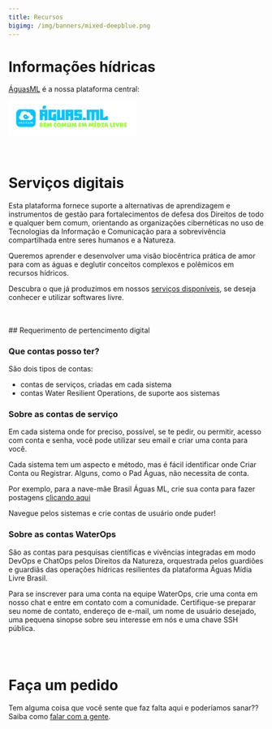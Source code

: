 ```yaml
---
title: Recursos
bigimg: /img/banners/mixed-deepblue.png
---
```




# Informações hídricas

[ÁguasML](https://aguas.ml/) é a nossa plataforma central:

<div class="list-circles">
<a href="https://aguas.ml/"><img src="/img/logo_aguasml_nice.png" alt="ÁguasML" width="50%"></a>
</div>

<br>
<br>



# Serviços digitais

Esta plataforma fornece suporte a alternativas de aprendizagem e instrumentos de gestão para fortalecimentos de defesa dos Direitos de todo e qualquer bem comum, orientando as organizações cibernéticas no uso de Tecnologias da Informação e Comunicação para a sobrevivência compartilhada entre seres humanos e a Natureza.

Queremos aprender e desenvolver uma visão biocêntrica prática de amor para com as águas e deglutir conceitos complexos e polêmicos em recursos hídricos.

Descubra o que já produzimos em nossos [serviços disponíveis](/projetos), se deseja conhecer e utilizar softwares livre.


<br>
<br>
## Requerimento de pertencimento digital

### Que contas posso ter?
São dois tipos de contas:

- contas de serviços, criadas em cada sistema
- contas Water Resilient Operations, de suporte aos sistemas

### Sobre as contas de serviço

Em cada sistema onde for preciso, possível, se te pedir, ou permitir, acesso com conta e senha, você pode utilizar seu email e criar uma conta para você.

Cada sistema tem um aspecto e método, mas é fácil identificar onde Criar Conta ou Registrar. Alguns, como o Pad Águas, não necessita de conta.

Por exemplo, para a nave-mãe Brasil Águas ML, crie sua conta para fazer postagens [clicando aqui](https://brasil.aguas.ml/registro/)

Navegue pelos sistemas e crie contas de usuário onde puder!


### Sobre as contas WaterOps

São as contas para pesquisas científicas e vivências integradas em modo DevOps e ChatOps pelos Direitos da Natureza, orquestrada pelos guardiões e guardiãs das operações hídricas resilientes da plataforma Águas Mídia Livre Brasil.

Para se inscrever para uma conta na equipe WaterOps, crie uma conta em nosso chat e entre em contato com a comunidade. Certifique-se preparar seu nome de contato, endereço de e-mail, um nome de usuário desejado, uma pequena sinopse sobre seu interesse em nós e uma chave SSH pública.

<br>
<br>


# Faça um pedido

Tem alguma coisa que você sente que faz falta aqui e poderíamos sanar??
Saiba como [falar com a gente](../contato).
